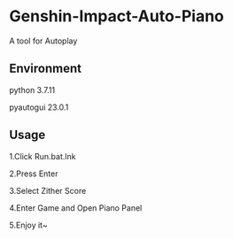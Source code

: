 # Genshin-Impact-Auto-Piano
A tool for Autoplay

## Environment
python 3.7.11

pyautogui 23.0.1

## Usage
1.Click Run.bat.lnk

2.Press Enter

3.Select Zither Score

4.Enter Game and Open Piano Panel

5.Enjoy it~